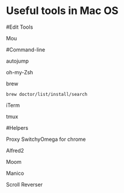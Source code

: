 Useful tools in Mac OS
========

#Edit Tools

Mou


#Command-line

autojump

oh-my-Zsh

brew

	brew doctor/list/install/search


iTerm

tmux



#Helpers

Proxy SwitchyOmega for chrome

Alfred2

Moom

Manico

Scroll Reverser
